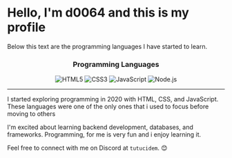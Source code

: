 # Hello, I'm d0064 and this is my profile

Below this text are the programming languages I have started to learn.

<div align="center">
  <h3>Programming Languages</h3>
  <img src="https://img.shields.io/badge/HTML5-E34F26?style=for-the-badge&logo=html5&logoColor=white" alt="HTML5">
  <img src="https://img.shields.io/badge/CSS3-1572B6?style=for-the-badge&logo=css3&logoColor=white" alt="CSS3">
  <img src="https://img.shields.io/badge/JavaScript-F7DF1E?style=for-the-badge&logo=javascript&logoColor=black" alt="JavaScript">
  <img src="https://img.shields.io/badge/Node.js-43853D?style=for-the-badge&logo=node.js&logoColor=white" alt="Node.js">
</div>

---

I started exploring programming in 2020 with HTML, CSS, and JavaScript. These languages were one of the only ones that i used to focus before moving to others

I'm excited about learning backend development, databases, and frameworks. Programming, for me is very fun and i enjoy learning it.

Feel free to connect with me on Discord at `tutucidem`. 😊
